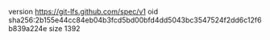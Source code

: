 version https://git-lfs.github.com/spec/v1
oid sha256:2b155e44cc84eb04b3fcd5bd00bfd4dd5043bc3547524f2dd6c12f6b839a224e
size 1392
